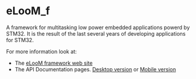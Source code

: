 # eLooM_f
A framework for multitasking low power embedded applications powerd by STM32.
It is the result of the last several years of developing applications for STM32.

For more information look at:
* The [eLooM framework web site](https://www.stf12.org/odev/framework/)
* The API Documentation pages. [Desktop version](http://www.stf12.org/odev/api-doc/html/) or [Mobile version](http://www.stf12.org/odev/api-doc/m/html/)
